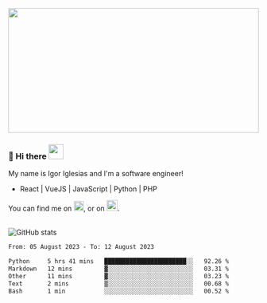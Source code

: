 <img src="https://c.tenor.com/KjVxfRrrncUAAAAd/matrix.gif" width="100%" height="250px">

### 🔭 Hi there <img src="https://raw.githubusercontent.com/MartinHeinz/MartinHeinz/master/wave.gif" width="30px">


My name is Igor Iglesias and I'm a software engineer!
<br>

<ul>
  <li> React | VueJS | JavaScript | Python | PHP </li>
</ul>
You can find me on <a href="https://twitter.com/IgorIglesias5"><img src="https://i.imgur.com/JLLlB5S.png" width="20px"></a>, or on <a href="https://www.linkedin.com/in/igor-iglesias-62478428/"><img src="https://i.imgur.com/PXyIkWx.png" width="22px"></a>.

<br>
<br>

![GitHub stats](https://github-readme-stats.vercel.app/api?username=igoiglesias&show_icons=true&count_private=true&theme=chartreuse-dark&hide_title=true)

<!--START_SECTION:waka-->

```txt
From: 05 August 2023 - To: 12 August 2023

Python     5 hrs 41 mins   ███████████████████████░░   92.26 %
Markdown   12 mins         ▓░░░░░░░░░░░░░░░░░░░░░░░░   03.31 %
Other      11 mins         ▓░░░░░░░░░░░░░░░░░░░░░░░░   03.23 %
Text       2 mins          ▒░░░░░░░░░░░░░░░░░░░░░░░░   00.68 %
Bash       1 min           ░░░░░░░░░░░░░░░░░░░░░░░░░   00.52 %
```

<!--END_SECTION:waka-->
